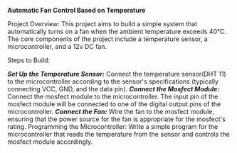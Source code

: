 __Automatic Fan Control Based on Temperature__

Project Overview:
This project aims to build a simple system that automatically turns on a fan when the ambient temperature exceeds 40°C. The core components of the project include a temperature sensor, a microcontroller, and a 12v DC fan.

Steps to Build:

__*Set Up the Temperature Sensor:*__ Connect the temperature sensor(DHT 11) to the microcontroller according to the sensor's specifications (typically connecting VCC, GND, and the data pin).
__*Connect the Mosfect Module:*__ Connect the mosfect module to the microcontroller. The input pin of the mosfect module will be connected to one of the digital output pins of the microcontroller.
__*Connect the Fan:*__ Wire the fan to the mosfect module, ensuring that the power source for the fan is appropriate for the mosfect's rating.
Programming the Microcontroller: Write a simple program for the microcontroller that reads the temperature from the sensor and controls the mosfect module accordingly.
